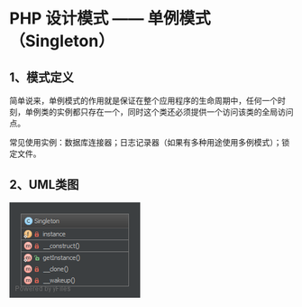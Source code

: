 # PHP 设计模式 —— 单例模式（Singleton）
## 1、模式定义
简单说来，单例模式的作用就是保证在整个应用程序的生命周期中，任何一个时刻，单例类的实例都只存在一个，同时这个类还必须提供一个访问该类的全局访问点。

常见使用实例：数据库连接器；日志记录器（如果有多种用途使用多例模式）；锁定文件。

## 2、UML类图
![Singleton-UML.png](/static/images/Singleton-UML.png)
